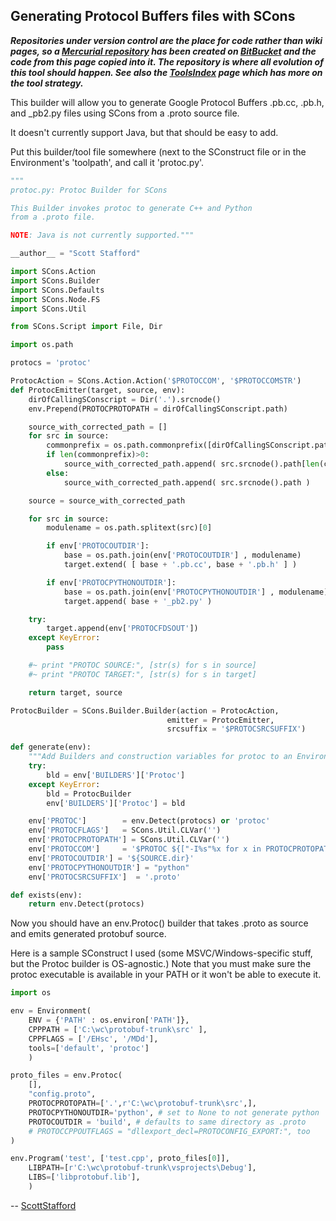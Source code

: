 

## Generating Protocol Buffers files with SCons

_**Repositories under version control are the place for code rather than wiki pages, so a [Mercurial repository](https://bitbucket.org/russel/scons_protobuf) has been created on [BitBucket](https://bitbucket.org/) and the code from this page copied into it. The repository is where all evolution of this tool should happen. See also the [ToolsIndex](http://scons.org/wiki/ToolsIndex) page which has more on the tool strategy.**_ 

This builder will allow you to generate Google Protocol Buffers .pb.cc, .pb.h, and _pb2.py files using SCons from a .proto source file. 

It doesn't currently support Java, but that should be easy to add. 

Put this builder/tool file somewhere (next to the SConstruct file or in the Environment's 'toolpath', and call it 'protoc.py'. 


```python
"""
protoc.py: Protoc Builder for SCons

This Builder invokes protoc to generate C++ and Python
from a .proto file.

NOTE: Java is not currently supported."""

__author__ = "Scott Stafford"

import SCons.Action
import SCons.Builder
import SCons.Defaults
import SCons.Node.FS
import SCons.Util

from SCons.Script import File, Dir

import os.path

protocs = 'protoc'

ProtocAction = SCons.Action.Action('$PROTOCCOM', '$PROTOCCOMSTR')
def ProtocEmitter(target, source, env):
    dirOfCallingSConscript = Dir('.').srcnode()
    env.Prepend(PROTOCPROTOPATH = dirOfCallingSConscript.path)

    source_with_corrected_path = []
    for src in source:
        commonprefix = os.path.commonprefix([dirOfCallingSConscript.path, src.srcnode().path])
        if len(commonprefix)>0:
            source_with_corrected_path.append( src.srcnode().path[len(commonprefix + os.sep):] )
        else:
            source_with_corrected_path.append( src.srcnode().path )

    source = source_with_corrected_path

    for src in source:
        modulename = os.path.splitext(src)[0]

        if env['PROTOCOUTDIR']:
            base = os.path.join(env['PROTOCOUTDIR'] , modulename)
            target.extend( [ base + '.pb.cc', base + '.pb.h' ] )

        if env['PROTOCPYTHONOUTDIR']:
            base = os.path.join(env['PROTOCPYTHONOUTDIR'] , modulename)
            target.append( base + '_pb2.py' )

    try:
        target.append(env['PROTOCFDSOUT'])
    except KeyError:
        pass

    #~ print "PROTOC SOURCE:", [str(s) for s in source]
    #~ print "PROTOC TARGET:", [str(s) for s in target]

    return target, source

ProtocBuilder = SCons.Builder.Builder(action = ProtocAction,
                                   emitter = ProtocEmitter,
                                   srcsuffix = '$PROTOCSRCSUFFIX')

def generate(env):
    """Add Builders and construction variables for protoc to an Environment."""
    try:
        bld = env['BUILDERS']['Protoc']
    except KeyError:
        bld = ProtocBuilder
        env['BUILDERS']['Protoc'] = bld

    env['PROTOC']        = env.Detect(protocs) or 'protoc'
    env['PROTOCFLAGS']   = SCons.Util.CLVar('')
    env['PROTOCPROTOPATH'] = SCons.Util.CLVar('')
    env['PROTOCCOM']     = '$PROTOC ${["-I%s"%x for x in PROTOCPROTOPATH]} $PROTOCFLAGS --cpp_out=$PROTOCCPPOUTFLAGS$PROTOCOUTDIR ${PROTOCPYTHONOUTDIR and ("--python_out="+PROTOCPYTHONOUTDIR) or ""} ${PROTOCFDSOUT and ("-o"+PROTOCFDSOUT) or ""} ${SOURCES}'
    env['PROTOCOUTDIR'] = '${SOURCE.dir}'
    env['PROTOCPYTHONOUTDIR'] = "python"
    env['PROTOCSRCSUFFIX']  = '.proto'

def exists(env):
    return env.Detect(protocs)
```
Now you should have an env.Protoc() builder that takes .proto as source and emits generated protobuf source. 

Here is a sample SConstruct I used (some MSVC/Windows-specific stuff, but the Protoc builder is OS-agnostic.)  Note that you must make sure the protoc executable is available in your PATH or it won't be able to execute it. 


```python
import os

env = Environment(
    ENV = {'PATH' : os.environ['PATH']},
    CPPPATH = ['C:\wc\protobuf-trunk\src' ],
    CPPFLAGS = ['/EHsc', '/MDd'],
    tools=['default', 'protoc']
    )

proto_files = env.Protoc(
    [],
    "config.proto",
    PROTOCPROTOPATH=['.',r'C:\wc\protobuf-trunk\src',],
    PROTOCPYTHONOUTDIR='python', # set to None to not generate python
    PROTOCOUTDIR = 'build', # defaults to same directory as .proto
    # PROTOCCPPOUTFLAGS = "dllexport_decl=PROTOCONFIG_EXPORT:", too
)

env.Program('test', ['test.cpp', proto_files[0]],
    LIBPATH=[r'C:\wc\protobuf-trunk\vsprojects\Debug'],
    LIBS=['libprotobuf.lib'],
    )
```
-- [ScottStafford](ScottStafford) 
